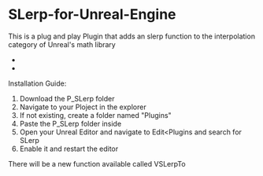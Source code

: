 # SLerp-for-Unreal-Engine
This is a plug and play Plugin that adds an slerp function to the interpolation category of Unreal's math library

*
*

Installation Guide:

1) Download the P_SLerp folder
2) Navigate to your Ploject in the explorer
3) If not existing, create a folder named "Plugins"
4) Paste the P_SLerp folder inside
5) Open your Unreal Editor and navigate to Edit<Plugins and search for SLerp
6) Enable it and restart the editor
                                                        
There will be a new function available called VSLerpTo
